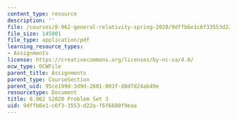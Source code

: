 ```yaml
---
content_type: resource
description: ''
file: /courses/8-962-general-relativity-spring-2020/9dffb6e1c6f33553d22af6f6680f9eaa_MIT8_962S20_pset03.pdf
file_size: 145801
file_type: application/pdf
learning_resource_types:
- Assignments
license: https://creativecommons.org/licenses/by-nc-sa/4.0/
ocw_type: OCWFile
parent_title: Assignments
parent_type: CourseSection
parent_uid: 95ce199d-3d9d-2601-803f-d8d7d24ab49e
resourcetype: Document
title: 8.962 S2020 Problem Set 3
uid: 9dffb6e1-c6f3-3553-d22a-f6f6680f9eaa
---
```

